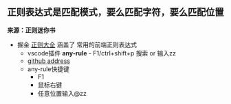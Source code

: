 ## 正则表达式是匹配模式，要么匹配字符，要么匹配位置
  **来源：正则迷你书**

* 掘金 [正则大全](https://juejin.im/post/6844903983857811464) 涵盖了 常用的前端正则表达式
  * vscode插件 __any-rule__ - F1/ctrl+shift+p 搜索 or 输入zz
  * [github address](https://github.com/any86/any-rule)
  * any-rule快捷键
    * F1
    * 鼠标右键
    * 任意位置输入@zz